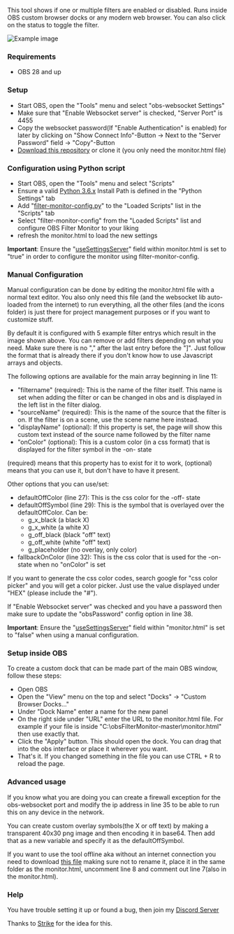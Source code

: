 This tool shows if one or multiple filters are enabled or disabled. Runs inside OBS custom browser docks or any modern web browser. You can also click on the status to toggle the filter.

![Example image](https://cdn.lebaston100.de/git/obsfiltermonitor/example1.jpg)

### Requirements

- OBS 28 and up

### Setup

- Start OBS, open the "Tools" menu and select "obs-websocket Settings"
- Make sure that "Enable Websocket server" is checked, "Server Port" is 4455
- Copy the websocket password(If "Enable Authentication" is enabled) for later by clicking on "Show Connect Info"-Button -> Next to the "Server Password" field -> "Copy"-Button
- [Download this repository](https://github.com/lebaston100/obsFilterMonitor/archive/master.zip) or clone it (you only need the monitor.html file)

### Configuration using Python script

- Start OBS, open the "Tools" menu and select "Scripts"
- Ensure a valid [Python 3.6.x](https://www.python.org/downloads/) Install Path is defined in the "Python Settings" tab
- Add "[filter-monitor-config.py](./filter-monitor-config.py)" to the "Loaded Scripts" list in the "Scripts" tab
- Select "filter-monitor-config" from the "Loaded Scripts" list and configure OBS Filter Monitor to your liking
- refresh the monitor.html to load the new settings

**Important**: Ensure the "[useSettingsServer](./monitor.html#L45)" field within monitor.html is set to "true" in order to configure the monitor using filter-monitor-config.


### Manual Configuration

Manual configuration can be done by editing the monitor.html file with a normal text editor. You also only need this file (and the websocket lib auto-loaded from the internet) to run everything, all the other files (and the icons folder) is just there for project management purposes or if you want to customize stuff.

By default it is configured with 5 example filter entrys which result in the image shown above. You can remove or add filters depending on what you need. Make sure there is no "," after the last entry before the "]". Just follow the format that is already there if you don't know how to use Javascript arrays and objects.

The following options are available for the main array beginning in line 11:
- "filtername" (required): This is the name of the filter itself. This name is set when adding the filter or can be changed in obs and is displayed in the left list in the filter dialog.
- "sourceName" (required): This is the name of the source that the filter is on. If the filter is on a scene, use the scene name here instead.
- "displayName" (optional): If this property is set, the page will show this custom text instead of the source name followed by the filter name
- "onColor" (optional): This is a custom color (in a css format) that is displayed for the filter symbol in the -on- state

(required) means that this property has to exist for it to work, (optional) means that you can use it, but don't have to have it present.

Other options that you can use/set:
- defaultOffColor (line 27): This is the css color for the -off- state
- defaultOffSymbol (line 29): This is the symbol that is overlayed over the defaultOffColor. Can be:
	- g_x_black (a black X)
	- g_x_white (a white X)
	- g_off_black (black "off" text)
	- g_off_white (white "off" text)
	- g_placeholder (no overlay, only color)
- fallbackOnColor (line 32): This is the css color that is used for the -on- state when no "onColor" is set

If you want to generate the css color codes, search google for "css color picker" and you will get a color picker. Just use the value displayed under "HEX" (please include the "#").

If "Enable Websocket server" was checked and you have a password then make sure to update the "obsPassword" config option in line 38.

**Important**: Ensure the "[useSettingsServer](./monitor.html#L45)" field within "monitor.html" is set to "false" when using a manual configuration.

### Setup inside OBS

To create a custom dock that can be made part of the main OBS window, follow these steps:
- Open OBS
- Open the "View" menu on the top and select "Docks" -> "Custom Browser Docks..."
- Under "Dock Name" enter a name for the new panel
- On the right side under "URL" enter the URL to the monitor.html file. For example if your file is inside "C:\obsFilterMonitor-master\monitor.html" then use exactly that.
- Click the "Apply" button. This should open the dock. You can drag that into the obs interface or place it wherever you want.
- That's it. If you changed something in the file you can use CTRL + R to reload the page.

### Advanced usage

If you know what you are doing you can create a firewall exception for the obs-websocket port and modify the ip address in line 35 to be able to run this on any device in the network.

You can create custom overlay symbols(the X or off text) by making a transparent 40x30 png image and then encoding it in base64. Then add that as a new variable and specify it as the defaultOffSymbol.

If you want to use the tool offline aka without an internet connection you need to download [this file](https://cdn.jsdelivr.net/npm/obs-websocket-js@5.0.1/dist/obs-ws.min.js) making sure not to rename it, place it in the same folder as the monitor.html, uncomment line 8 and comment out line 7(also in the monitor.html).

### Help

You have trouble setting it up or found a bug, then join my [Discord Server](https://discord.gg/PCYQJwX)

Thanks to [Strike](https://www.twitch.tv/strike) for the idea for this.
